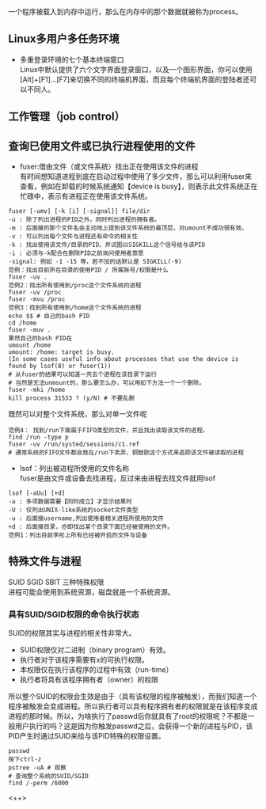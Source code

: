 一个程序被载入到内存中运行，那么在内存中的那个数据就被称为process。
## Linux多用户多任务环境
- 多重登录环境的七个基本终端窗口  
  Linux中默认提供了六个文字界面登录窗口，以及一个图形界面，你可以使用[Alt]+[F1]...[F7]来切换不同的终端机界面，而且每个终端机界面的登陆者还可以不同人。
## 工作管理（job control）

## 查询已使用文件或已执行进程使用的文件
- fuser:借由文件（或文件系统）找出正在使用该文件的进程  
有时间想知道进程到底在启动过程中使用了多少文件，那么可以利用fuser来查看，例如在卸载的时候系统通知【device is busy】，则表示此文件系统正在忙碌中，表示有进程正在使用该文件系统。
```
fuser [-umv] [-k [i] [-signal]] file/dir
-u : 除了列出进程的PID之外，同时列出进程的拥有者。
-m : 后面接的那个文件名会主动地上提到该文件系统的最顶层，对umount不成功很有效。
-v : 可以列出每个文件与进程还有命令的相关性
-k : 找出使用该文件/目录的PID、并试图以SIGKILL这个信号给与该PID
-i : 必须与-k配合在删除PID之前询问使用者意愿
-signal: 例如 -1 -15 等，若不加的话默认是 SIGKILL(-9)
范例：找出目前所在目录的使用PID / 所属账号/权限是什么
fuser -uv .
范例2：找出所有使用到/proc这个文件系统的进程
fuser -uv /proc
fuser -mvu /proc
范例3：找到所有使用到/home这个文件系统的进程
echo $$ # 自己的bash PID
cd /home
fuser -muv .
果然自己的bash PID在
umount /home
umount: /home: target is busy.
(In some cases useful info about processes that use the device is found by lsof(8) or fuser(1))
# 从fuser的结果可以知道一共五个进程在该目录下运行
# 当然是无法unmount的，那么要怎么办，可以用如下方法一个一个删除。
fuser -mki /home
kill process 31533 ? (y/N) # 不要乱删
```
既然可以对整个文件系统，那么对单一文件呢
```
范例4： 找到/run下面属于FIFO类型的文件，并且找出读取该文件的进程。
find /run -type p
fuser -uv /run/systed/sessions/c1.ref
# 通常系统的FIFO文件都会放在/run下卖弄，铜鼓欧这个方式来追踪该文件被读取的进程
```
- lsof：列出被进程所使用的文件名称  
fuser是由文件或设备去找进程，反过来由进程去找文件就用lsof

```
lsof [-aUu] [+d]
-a : 多项数据需要【同时成立】才显示结果时
-U : 仅列出UNIX-like系统的socket文件类型
-u : 后面接username,列出使用者相关进程所使用的文件
+d : 后面接目录，亦即找出某个目录下面已经被使用的文件。
范例1：列出目前李彤上所有已经被开启的文件与设备

```

特殊文件与进程
---
SUID SGID SBIT 三种特殊权限  
进程可能会使用到系统资源，磁盘就是一个系统资源。

### 具有SUID/SGID权限的命令执行状态
SUID的权限其实与进程的相关性非常大。
- SUID权限仅对二进制（binary program）有效。
- 执行者对于该程序需要有x的可执行权限。
- 本权限仅在执行该程序的过程中有效（run-time）
- 执行者将具有该程序拥有者（owner）的权限

所以整个SUID的权限会生效是由于（具有该权限的程序被触发），而我们知道一个程序被触发会变成进程。所以执行者可以具有程序拥有者的权限就是在该程序变成进程的那时候。所以，为啥执行了passwd后你就具有了root的权限呢？不都是一般用户执行的吗？这是因为你触发passwd之后，会获得一个新的进程与PID，该PID产生时通过SUID来给与该PID特殊的权限设置。
```
passwd
按下ctrl-z
pstree -uA # 观察
# 查询整个系统的SUID/SGID
find /-perm /6000
```
<++>


